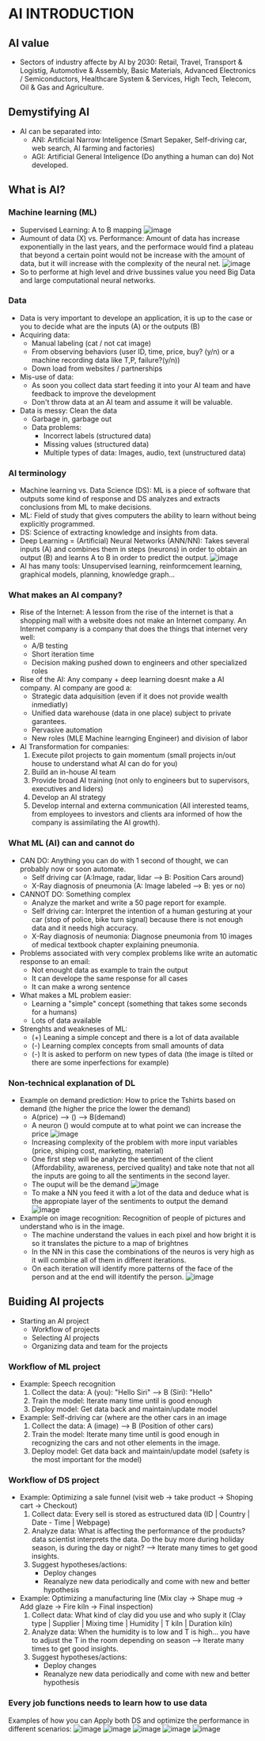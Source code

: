 # AI INTRODUCTION

## AI value
- Sectors of industry affecte by AI by 2030: Retail, Travel, Transport & Logistig, Automotive & Assembly, Basic Materials, Advanced Electronics / Semiconductors, Healthcare System & Services, High Tech, Telecom, Oil & Gas and Agriculture.
## Demystifying AI
- AI can be separated into:
  - ANI: Artificial Narrow Inteligence (Smart Sepaker, Self-driving car, web search, AI farming and factories)
  - AGI: Artificial General Inteligence (Do anything a human can do) Not developed.
## What is AI?
### Machine learning (ML)
- Supervised Learning: A to B mapping
![image](https://github.com/user-attachments/assets/dfa61403-0965-4d16-bf9b-4c0b5573a397)
- Aumount of data (X) vs. Performance: Amount of data has increase exponentially in the last years, and the performace would find a plateau that beyond a certain point would not be increase with the amount of data, but it will increase with the complexity of the neural net.
![image](https://github.com/user-attachments/assets/ff046434-0cc6-408b-b509-9086356f4991)
- So to performe at high level and drive bussines value you need Big Data and large computational neural networks.
### Data
- Data is very important to develope an application, it is up to the case or you to decide what are the inputs (A) or the outputs (B)
- Acquiring data:
  - Manual labeling (cat / not cat image)
  - From observing behaviors (user ID, time, price, buy? (y/n) or a machine recording data like T,P, failure?(y/n))
  - Down load from websites / partnerships
- Mis-use of data:
  - As soon you collect data start feeding it into your AI team and have feedback to improve the development
  - Don't throw data at an AI team and assume it will be valuable.
- Data is messy: Clean the data
  - Garbage in, garbage out
  - Data problems:
      - Incorrect labels (structured data)
      - Missing values (structured data)
      - Multiple types of data: Images, audio, text (unstructured data)
### AI terminology
- Machine learning vs. Data Science (DS): ML is a piece of software that outputs some kind of response and DS analyzes and extracts conclusions from ML to make decisions.
- ML: Field of study that gives computers the ability to learn without being explicitly programmed.
- DS: Science of extracting knowledge and insights from data.
- Deep Learning = (Artificial) Neural Networks (ANN/NN): Takes several inputs (A) and combines them in steps (neurons) in order to obtain an output (B) and learns A to B in order to predict the output.
![image](https://github.com/user-attachments/assets/46c470be-3a60-45c3-a80d-2ad83b999971)
- AI has many tools: Unsupervised learning, reinformcement learning, graphical models, planning, knowledge graph...
### What makes an AI company?
- Rise of the Internet: A lesson from the rise of the internet is that a shopping mall with a website does not make an Internet company. An Internet company is a company that does the things that internet very well:
  - A/B testing
  - Short iteration time
  - Decision making pushed down to engineers and other specialized roles
- Rise of the AI: Any company + deep learning doesnt make a AI company. AI company are good a:
  - Strategic data adquisition (even if it does not provide wealth inmediatly)
  - Unified data warehouse (data in one place) subject to private garantees.
  - Pervasive automation
  - New roles (MLE Machine learnging Engineer) and division of labor
- AI Transformation for companies:
  1. Execute pilot projects to gain momentum (small projects in/out house to understand what AI can do for you)
  2. Build an in-house AI team
  3. Provide broad AI training (not only to engineers but to supervisors, executives and liders)
  4. Develop an AI strategy
  5. Develop internal and externa communication (All interested teams, from employees to investors and clients ara informed of how the company is assimilating the AI growth).
### What ML (AI) can and cannot do
- CAN DO: Anything you can do with 1 second of thought, we can probably now or soon automate.
  - Self driving car (A:Image, radar, lidar --> B: Position Cars around)
  - X-Ray diagnosis of pneumonia (A: Image labeled --> B: yes or no)
- CANNOT DO: Something complex
  - Analyze the market and write a 50 page report for example.
  - Self driving car: Interpret the intention of a human gesturing at your car (stop of police, bike turn signal) because there is not enough data and it needs high accuracy.
  - X-Ray diagnosis of neumonia: Diagnose pneumonia from 10 images of medical textbook chapter explaining pneumonia.
- Problems associated with very complex problems like write an automatic response to an email:
  - Not enought data as example to train the output
  - It can develope the same response for all cases
  - It can make a wrong sentence
- What makes a ML problem easier:
  - Learning a "simple" concept (something that takes some seconds for a humans)
  - Lots of data available
- Strenghts and weakneses of ML:
  - (+) Leaning a simple concept and there is a lot of data available
  - (-) Learning complex concepts from small amounts of data
  - (-) It is asked to perform on new types of data (the image is tilted or there are some inperfections for example)
### Non-technical explanation of DL
- Example on demand prediction: How to price the Tshirts based on demand (the higher the price the lower the demand)
  - A(price) --> () --> B(demand)
  - A neuron () would compute at to what point we can increase the price
  ![image](https://github.com/user-attachments/assets/9a2bc3e1-3152-4e7e-aa57-a9bd6b80700c)
  - Increasing complexity of the problem with more input variables (price, shiping cost, marketing, material)
  - One first step will be analyze the sentiment of the client (Affordability, awareness, percived quality) and take note that not all the inputs are going to all the sentiments in the second layer.
  - The ouput will be the demand
  ![image](https://github.com/user-attachments/assets/ff7f37db-b21e-44f7-a5e4-78d3e5c4ebfc)
  - To make a NN you feed it with a lot of the data and deduce what is the appropiate layer of the sentiments to output the demand
  ![image](https://github.com/user-attachments/assets/9e478a24-ad3b-4617-ac31-e94fc832956f)
- Example on image recognition: Recognition of people of pictures and understand who is in the image.
  - The machine understand the values in each pixel and how bright it is so it translates the picture to a map of brightnes
  - In the NN in this case the combinations of the neuros is very high as it will combine all of them in different iterations.
  - On each iteration will identify more patterns of the face of the person and at the end will itdentify the person.
  ![image](https://github.com/user-attachments/assets/679efecd-40df-41ce-acaa-b18efa93210e)

## Buiding AI projects
- Starting an AI project
  - Workflow of projects
  - Selecting AI projects
  - Organizing data and team for the projects

### Workflow of ML project
- Example: Speech recognition
  1. Collect the data: A (you): "Hello Siri" --> B (Siri): "Hello"
  2. Train the model: Iterate many time until is good enough
  3. Deploy model: Get data back and maintain/update model
- Example: Self-driving car (where are the other cars in an image
  1. Collect the data: A (image) --> B (Position of other cars)
  2. Train the model: Iterate many time until is good enough in recognizing the cars and not other elements in the image.
  3. Deploy model: Get data back and maintain/update model (safety is the most important for the model)

### Workflow of DS project
- Example: Optimizing a sale funnel (visit web -> take product -> Shoping cart -> Checkout)
  1. Collect data: Every sell is stored as estructured data (ID | Country | Date - Time | Webpage)
  2. Analyze data: What is affecting the performance of the products? data scientist interprets the data. Do the buy more during holiday season, is during the day or night? --> Iterate many times to get good insights.
  3. Suggest hypotheses/actions:
      - Deploy changes
      - Reanalyze new data periodically and come with new and better hypothesis
- Example: Optimizing a manufacturing line (Mix clay -> Shape mug -> Add glaze -> Fire kiln -> Final inspection)
  1. Collect data: What kind of clay did you use and who suply it (Clay type | Supplier | Mixing time | Humidity | T kiln | Duration kiln)
  2. Analyze data: When the humidity is to low and T is high... you have to adjust the T in the room depending on season --> Iterate many times to get good insights.
  3. Suggest hypotheses/actions:
      - Deploy changes
      - Reanalyze new data periodically and come with new and better hypothesis

### Every job functions needs to learn how to use data
Examples of how you can Apply both DS and optimize the performance in different scenarios:
![image](https://github.com/user-attachments/assets/d2d8a90b-12d7-4045-82ae-7af055dc196c)
![image](https://github.com/user-attachments/assets/7c6bee47-0457-4db5-b1cc-9f05b18b10e4)
![image](https://github.com/user-attachments/assets/d37b0059-182d-492c-9cea-983769b5971d)
![image](https://github.com/user-attachments/assets/7baf26be-b149-49c7-bbe8-8f1c621bd170)
![image](https://github.com/user-attachments/assets/ed685490-ae34-4cf4-95f0-d10e55c9df70)









